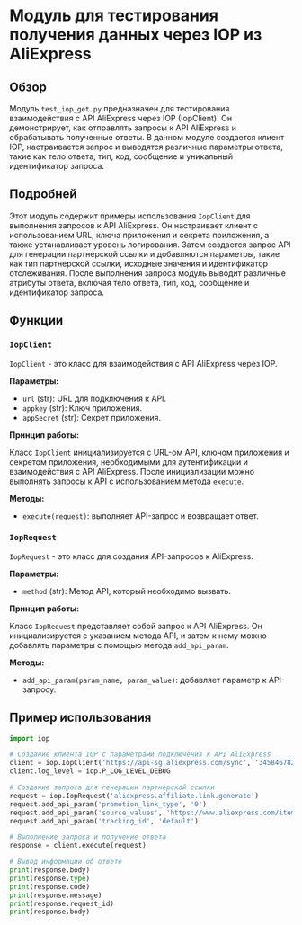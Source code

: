 # Модуль для тестирования получения данных через IOP из AliExpress

## Обзор

Модуль `test_iop_get.py` предназначен для тестирования взаимодействия с API AliExpress через IOP (IopClient). Он демонстрирует, как отправлять запросы к API AliExpress и обрабатывать полученные ответы. В данном модуле создается клиент IOP, настраивается запрос и выводятся различные параметры ответа, такие как тело ответа, тип, код, сообщение и уникальный идентификатор запроса.

## Подробней

Этот модуль содержит примеры использования `IopClient` для выполнения запросов к API AliExpress. Он настраивает клиент с использованием URL, ключа приложения и секрета приложения, а также устанавливает уровень логирования. Затем создается запрос API для генерации партнерской ссылки и добавляются параметры, такие как тип партнерской ссылки, исходные значения и идентификатор отслеживания. После выполнения запроса модуль выводит различные атрибуты ответа, включая тело ответа, тип, код, сообщение и идентификатор запроса.

## Функции

### `IopClient`

`IopClient` - это класс для взаимодействия с API AliExpress через IOP.

**Параметры:**

-   `url` (str): URL для подключения к API.
-   `appkey` (str): Ключ приложения.
-   `appSecret` (str): Секрет приложения.

**Принцип работы:**

Класс `IopClient` инициализируется с URL-ом API, ключом приложения и секретом приложения, необходимыми для аутентификации и взаимодействия с API AliExpress. После инициализации можно выполнять запросы к API с использованием метода `execute`.

**Методы:**

-   `execute(request)`: выполняет API-запрос и возвращает ответ.

### `IopRequest`

`IopRequest` - это класс для создания API-запросов к AliExpress.

**Параметры:**

-   `method` (str): Метод API, который необходимо вызвать.

**Принцип работы:**

Класс `IopRequest` представляет собой запрос к API AliExpress. Он инициализируется с указанием метода API, и затем к нему можно добавлять параметры с помощью метода `add_api_param`.

**Методы:**

-   `add_api_param(param_name, param_value)`: добавляет параметр к API-запросу.

## Пример использования

```python
import iop

# Создание клиента IOP с параметрами подключения к API AliExpress
client = iop.IopClient('https://api-sg.aliexpress.com/sync', '345846782', 'e1b26aac391d1bc3987732af93eb26aabc391d187732af93')
client.log_level = iop.P_LOG_LEVEL_DEBUG

# Создание запроса для генерации партнерской ссылки
request = iop.IopRequest('aliexpress.affiliate.link.generate')
request.add_api_param('promotion_link_type', '0')
request.add_api_param('source_values', 'https://www.aliexpress.com/item/1005005058280371.html')
request.add_api_param('tracking_id', 'default')

# Выполнение запроса и получение ответа
response = client.execute(request)

# Вывод информации об ответе
print(response.body)
print(response.type)
print(response.code)
print(response.message)
print(response.request_id)
print(response.body)
```